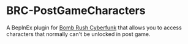 # BRC-PostGameCharacters
A BepInEx plugin for [Bomb Rush Cyberfunk](https://store.steampowered.com/app/1353230) that allows you to access characters that normally can't be unlocked in post game. 
